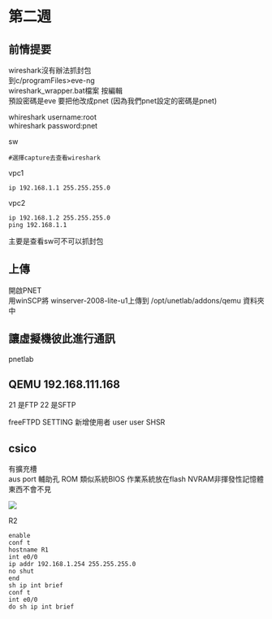 # 第二週

## 前情提要

wireshark沒有辦法抓封包   
到c/programFiles>eve-ng  
wireshark_wrapper.bat檔案 按編輯    
預設密碼是eve 要把他改成pnet (因為我們pnet設定的密碼是pnet)

whireshark username:root  
whireshark password:pnet

sw

    #選擇capture去查看wireshark

vpc1

    ip 192.168.1.1 255.255.255.0

vpc2

    ip 192.168.1.2 255.255.255.0
    ping 192.168.1.1

主要是查看sw可不可以抓封包

## 上傳
開啟PNET    
用winSCP將 winserver-2008-lite-u1上傳到 /opt/unetlab/addons/qemu 資料夾中


## 讓虛擬機彼此進行通訊

pnetlab



## QEMU 192.168.111.168

21  是FTP
22  是SFTP

freeFTPD SETTING
新增使用者 
user
user
SHSR


## csico
有擴充槽  
aus port 輔助孔
ROM 類似系統BIOS
作業系統放在flash
NVRAM非揮發性記憶體 東西不會不見


<img src=".
\pic\photo_2022-09-20_13-46-13.jpg">

R2

    enable
    conf t
    hostname R1
    int e0/0
    ip addr 192.168.1.254 255.255.255.0
    no shut
    end
    sh ip int brief
    conf t
    int e0/0
    do sh ip int brief




